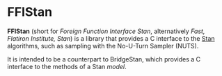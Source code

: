 # FFIStan

**FFIStan** (short for *Foreign Function Interface Stan*, alternatively *Fast, Flatiron Institute, Stan*) is a library that
provides a C interface to the [Stan](mc-stan.org) algorithms, such as sampling with the No-U-Turn Sampler (NUTS).

It is intended to be a counterpart to BridgeStan, which provides a C interface to the methods of a Stan *model*.
